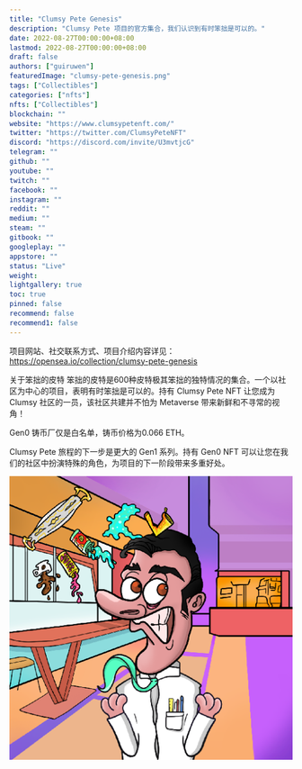 ```yaml
---
title: "Clumsy Pete Genesis"
description: "Clumsy Pete 项目的官方集合，我们认识到有时笨拙是可以的。"
date: 2022-08-27T00:00:00+08:00
lastmod: 2022-08-27T00:00:00+08:00
draft: false
authors: ["guiruwen"]
featuredImage: "clumsy-pete-genesis.png"
tags: ["Collectibles"]
categories: ["nfts"]
nfts: ["Collectibles"]
blockchain: ""
website: "https://www.clumsypetenft.com/"
twitter: "https://twitter.com/ClumsyPeteNFT"
discord: "https://discord.com/invite/U3mvtjcG"
telegram: ""
github: ""
youtube: ""
twitch: ""
facebook: ""
instagram: ""
reddit: ""
medium: ""
steam: ""
gitbook: ""
googleplay: ""
appstore: ""
status: "Live"
weight: 
lightgallery: true
toc: true
pinned: false
recommend: false
recommend1: false
---
```

项目网站、社交联系方式、项目介绍内容详见：https://opensea.io/collection/clumsy-pete-genesis

关于笨拙的皮特
笨拙的皮特是600种皮特极其笨拙的独特情况的集合。一个以社区为中心的项目，表明有时笨拙是可以的。持有 Clumsy Pete NFT 让您成为 Clumsy 社区的一员，该社区共建并不怕为 Metaverse 带来新鲜和不寻常的视角！

Gen0 铸币厂仅是白名单，铸币价格为0.066 ETH。

Clumsy Pete 旅程的下一步是更大的 Gen1 系列。持有 Gen0 NFT 可以让您在我们的社区中扮演特殊的角色，为项目的下一阶段带来多重好处。

![nft](01.png)